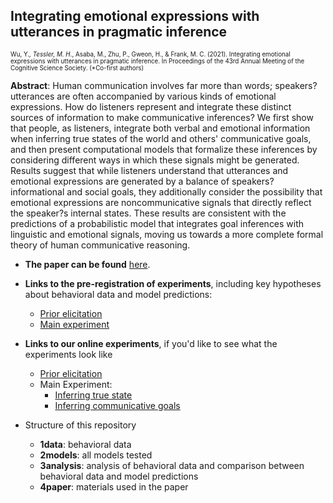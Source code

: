 
## Integrating emotional expressions with utterances in pragmatic inference

<span style="font-size: 0.7em">Wu, Y.*, Tessler, M. H.*, Asaba, M., Zhu, P., Gweon, H., & Frank, M. C. (2021). Integrating emotional expressions with utterances in pragmatic inference. In Proceedings of the 43rd Annual Meeting of the Cognitive Science Society. (*Co-first authors)</span>

**Abstract**: Human communication involves far more than words; speakers? utterances are often accompanied by various kinds of emotional expressions. How do listeners represent and integrate these distinct sources of information to make communicative inferences? We first show that people, as listeners, integrate both verbal and emotional information when inferring true states of the world and others' communicative goals, and then present computational models that formalize these inferences by considering different ways in which these signals might be generated. Results suggest that while listeners understand that utterances and emotional expressions are generated by a balance of speakers? informational and social goals, they additionally consider the possibility that emotional expressions are noncommunicative signals that directly reflect the speaker?s internal states. These results are consistent with the predictions of a probabilistic model that integrates goal inferences with linguistic and emotional signals, moving us towards a more complete formal theory of human communicative reasoning.

- **The paper can be found** [here](http://web.stanford.edu/~yangwu1/pdfs/Wu_Tessler_et_al_2021_CogSci.pdf). 

- **Links to the pre-registration of experiments**, including key hypotheses about behavioral data and model predictions:
    - [Prior elicitation](https://aspredicted.org/blind.php?x=ea89wp)
    - [Main experiment](https://aspredicted.org/blind.php?x=ya7f2h)

- **Links to our online experiments**, if you'd like to see what the experiments look like
    - [Prior elicitation](https://jhukrieger.co1.qualtrics.com/jfe/form/SV_4ZbfOS4AW4Tx565)
    - Main Experiment: 
        - [Inferring true state](https://jhukrieger.co1.qualtrics.com/jfe/form/SV_25ztBAgjDuUgWLH)
        - [Inferring communicative goals](https://jhukrieger.co1.qualtrics.com/jfe/form/SV_8pQi8lY6wEDIJKd)

- Structure of this repository
    - **1data**: behavioral data
    - **2models**: all models tested
    - **3analysis**: analysis of behavioral data and comparison between behavioral data and model predictions
    - **4paper**: materials used in the paper